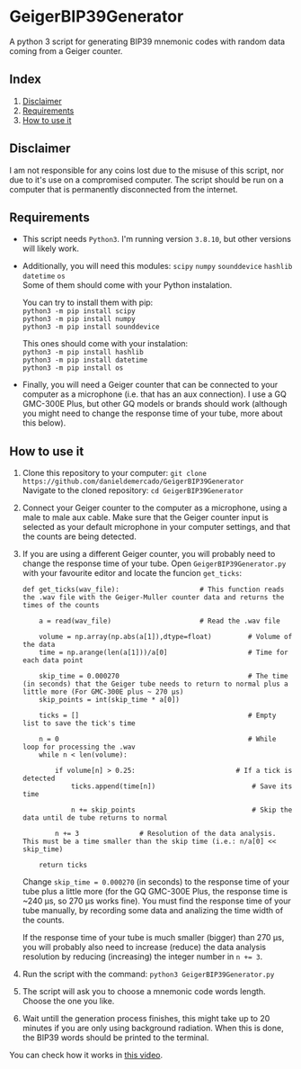 # GeigerBIP39Generator
A python 3 script for generating BIP39 mnemonic codes with random data coming from a Geiger counter.

## Index
1. [Disclaimer](#disclaimer)
2. [Requirements](#requirements)
3. [How to use it](#how-to-use-it)

## Disclaimer <a name="disclaimer" />
I am not responsible for any coins lost due to the misuse of this script, nor due to it's use on a compromised computer. The script should be run on a computer that is permanently disconnected from the internet. 

## Requirements <a name="requirements" />
* This script needs `Python3`. I'm running version `3.8.10`, but other versions will likely work.

* Additionally, you will need this modules:
  `scipy`
  `numpy`
  `sounddevice`
  `hashlib`
  `datetime`
  `os`  
  Some of them should come with your Python instalation. 

  You can try to install them with pip:  
  `python3 -m pip install scipy`  
  `python3 -m pip install numpy`  
  `python3 -m pip install sounddevice`  

  This ones should come with your instalation:  
  `python3 -m pip install hashlib`  
  `python3 -m pip install datetime`  
  `python3 -m pip install os`
  
* Finally, you will need a Geiger counter that can be connected to your computer as a microphone (i.e. that has an aux connection). I use a GQ GMC-300E Plus, but other GQ models or brands should work (although you might need to change the response time of your tube, more about this below).

## How to use it <a name="how-to-use-it" />

1. Clone this repository to your computer: `git clone https://github.com/danieldemercado/GeigerBIP39Generator`  
  Navigate to the cloned repository: `cd GeigerBIP39Generator`

2. Connect your Geiger counter to the computer as a microphone, using a male to male aux cable. Make sure that the Geiger counter input is selected as your default microphone in your computer settings, and that the counts are being detected.

3. If you are using a different Geiger counter, you will probably need to change the response time of your tube. Open `GeigerBIP39Generator.py` with your favourite editor and locate the funcion `get_ticks`:
    ```python3
    def get_ticks(wav_file):                    # This function reads the .wav file with the Geiger-Muller counter data and returns the times of the counts

        a = read(wav_file)                      # Read the .wav file

        volume = np.array(np.abs(a[1]),dtype=float)         # Volume of the data
        time = np.arange(len(a[1]))/a[0]                    # Time for each data point

        skip_time = 0.000270                                # The time (in seconds) that the Geiger tube needs to return to normal plus a little more (For GMC-300E plus ~ 270 μs) 
        skip_points = int(skip_time * a[0])                 

        ticks = []                                          # Empty list to save the tick's time

        n = 0                                               # While loop for processing the .wav
        while n < len(volume):

            if volume[n] > 0.25:                         # If a tick is detected
                ticks.append(time[n])                        # Save its time

                n += skip_points                             # Skip the data until de tube returns to normal

            n += 3               # Resolution of the data analysis. This must be a time smaller than the skip time (i.e.: n/a[0] << skip_time)

        return ticks
    ```
    Change `skip_time = 0.000270` (in seconds) to the response time of your tube plus a little more (for the GQ GMC-300E Plus, the response time is ~240 μs, so 270 μs works fine). You must find the response time of your tube manually, by recording some data and analizing the time width of the counts.
    
    If the response time of your tube is much smaller (bigger) than 270 μs, you will probably also need to increase (reduce) the data analysis resolution by reducing (increasing) the integer number in `n += 3`.
    
4. Run the script with the command: `python3 GeigerBIP39Generator.py`

5. The script will ask you to choose a mnemonic code words length. Choose the one you like.

6. Wait untill the generation process finishes, this might take up to 20 minutes if you are only using background radiation. When this is done, the BIP39 words should be printed to the terminal.

You can check how it works in [this video](https://www.youtube.com/watch?v=Qx44_psG9KI).
